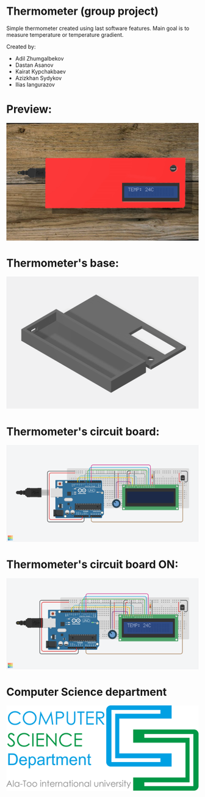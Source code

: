 # Thermometer (group project)

Simple thermometer created using last software features. Main goal is to measure temperature or temperature gradient. 

Created by:
- Adil Zhumgalbekov
- Dastan Asanov
- Kairat Kypchakbaev
- Azizkhan Sydykov
- Ilias Iangurazov

# Preview:

![Image of project](https://github.com/ilyas0707/Thermometer/blob/master/images/thermometer.jpg)

# Thermometer's base:

![Image of base](https://github.com/ilyas0707/Thermometer/blob/master/images/base.png)

# Thermometer's circuit board:

![Circuit board image](https://github.com/ilyas0707/Thermometer/blob/master/images/thermometer.png)

# Thermometer's circuit board ON:

![Circuit board ON image](https://github.com/ilyas0707/Thermometer/blob/master/images/thermometerON.png)

# Computer Science department

![CS logo](https://github.com/ilyas0707/Thermometer/blob/master/images/cs.png)